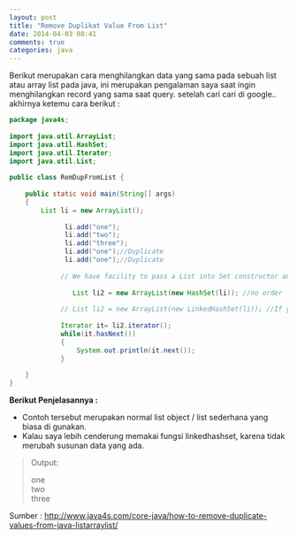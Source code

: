 ```yaml
---
layout: post
title: "Remove Duplikat Value From List"
date: 2014-04-03 08:41
comments: true
categories: java
---
```


Berikut merupakan cara menghilangkan data yang sama pada sebuah list atau array list pada java, ini merupakan pengalaman saya saat ingin
menghilangkan record yang sama saat query. setelah cari cari di google.. akhirnya ketemu cara berikut :

<!--more-->

```java
package java4s;
 
import java.util.ArrayList;
import java.util.HashSet;
import java.util.Iterator;
import java.util.List;
 
public class RemDupFromList {
 
    public static void main(String[] args)
    {
        List li = new ArrayList();
 
              li.add("one");
              li.add("two");
              li.add("three");
              li.add("one");//Duplicate
              li.add("one");//Duplicate
 
             // We have facility to pass a List into Set constructor and vice verse to cast      
 
                List li2 = new ArrayList(new HashSet(li)); //no order
 
             // List li2 = new ArrayList(new LinkedHashSet(li)); //If you need to preserve the order use 'LinkedHashSet'
 
             Iterator it= li2.iterator();
             while(it.hasNext())
             {
                 System.out.println(it.next());
             }
 
    }
}
```

<b>Berikut Penjelasannya :</b>

* Contoh tersebut merupakan normal list object / list sederhana yang biasa di gunakan.
* Kalau saya lebih cenderung memakai fungsi linkedhashset, karena tidak merubah susunan data yang ada.

> Output:
>
> one<br />
> two<br />
> three<br />

Sumber : http://www.java4s.com/core-java/how-to-remove-duplicate-values-from-java-listarraylist/

